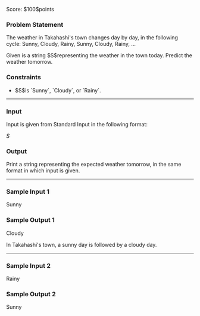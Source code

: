 
<div>

<span>

<span>

<p>
Score: $100$points
</p>

<div>

<section>

### **Problem Statement**

<p>
The weather in Takahashi's town changes day by day, in the following cycle: Sunny, Cloudy, Rainy, Sunny, Cloudy, Rainy, ...
</p>

<p>
Given is a string $S$representing the weather in the town today. Predict the weather tomorrow.
</p>

</section>

</div>

<div>

<section>

### **Constraints**

<ul>

<li>
$S$is `Sunny`, `Cloudy`, or `Rainy`.
</li>

</ul>

</section>

</div>

---

<div>

<div>

<section>

### **Input**

<p>
Input is given from Standard Input in the following format:
</p>

<div>

$S$
</div>

</section>

</div>

<div>

<section>

### **Output**

<p>
Print a string representing the expected weather tomorrow, in the same format in which input is given.
</p>

</section>

</div>

</div>

---

<div>

<section>

### **Sample Input 1**

<div>

Sunny

</div>

</section>

</div>

<div>

<section>

### **Sample Output 1**

<div>

Cloudy

</div>

<p>
In Takahashi's town, a sunny day is followed by a cloudy day.
</p>

</section>

</div>

---

<div>

<section>

### **Sample Input 2**

<div>

Rainy

</div>

</section>

</div>

<div>

<section>

### **Sample Output 2**

<div>

Sunny

</div>

</section>

</div>

</span>

</span>

</div>
